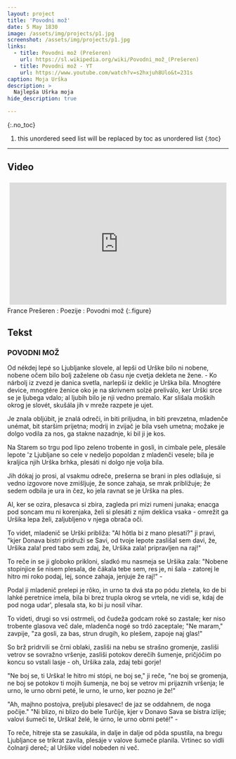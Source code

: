 ```yaml
---
layout: project
title: 'Povodni mož'
date: 5 May 1830
image: /assets/img/projects/p1.jpg
screenshot: /assets/img/projects/p1.jpg
links:
  - title: Povodni mož (Prešeren)
    url: https://sl.wikipedia.org/wiki/Povodni_mož_(Prešeren)
  - title: Povodni mož - YT
    url: https://www.youtube.com/watch?v=s2hxjuh8Ulo&t=231s
caption: Moja Urška
description: >
  Najlepša Ušrka moja
hide_description: true

---
```



{:.no_toc}
1. this unordered seed list will be replaced by toc as unordered list
{:toc}

---


## Video

<div style="max-width:560px;margin:0 auto; padding:5px;">
  <div style="position: relative;padding-bottom: 56.25%; height: 0; overflow: hidden;">
<iframe width="560" height="315" src="https://www.youtube.com/embed/s2hxjuh8Ulo" frameborder="0" allow="accelerometer; autoplay; encrypted-media; gyroscope; picture-in-picture" allowfullscreen style="position: absolute; top: 0px; left: 0px; width: 100%; height: 100%; max-width: 560px; max-height: 315px;"></iframe>
  </div>
</div>
France Prešeren : Poezije : Povodni mož
{:.figure}

## Tekst

### POVODNI MOŽ  
 
Od nékdej lepé so Ljubljanke slovele,
al lepši od Urške bilo ni nobene,
nobene očem bilo bolj zaželene
ob času nje cvetja dekleta ne žene. -
Ko nárbolj iz zvezd je danica svetla,
narlepši iz deklic je Urška bila.
Mnogtére device, mnogtére ženice
oko je na skrivnem solzé preliválo,
ker Urški srce se je ljubega vdalo;
al ljubih bilo je nji vedno premalo.
Kar slišala moških okrog je slovét,
skušála jih v mreže razpete je ujet.

Je znala obljúbit, je znalá odreči,
in biti priljudna, in biti prevzetna,
mladenče unémat, bit staršim prijetna;
modrij in zvijač je bila vseh umetna;
možake je dolgo vodila za nos,
ga stakne nazadnje, ki bil ji je kos.

Na Starem so trgu pod lipo zeleno
trobente in gosli, in cimbale pele,
plesále lepote 'z Ljubljane so cele
v nedeljo popoldan z mladenči vesele;
bila je kraljica njih Urška brhka,
plesáti ni dolgo nje volja bila.

Jih dókaj jo prosi, al vsakmu odreče,
prešerna se brani in ples odlašuje,
si vedno izgovore nove zmišljuje,
že sonce zahaja, se mrak približuje;
že sedem odbila je ura in čez, 
ko jela ravnat se je Urška na ples.

Al, ker se ozira, plesavca si zbira,
zagleda pri mizi rumeni junaka; 
enacga pod soncam mu ni korenjaka,
želi si plesáti z njim deklica vsaka -
omrežit ga Uršika lepa želi,
zaljubljeno v njega obrača oči.

To videt, mladenič se Urški približa:
"Al hôtla bi z mano plesati?" ji pravi,
"kjer Donava bistri pridruži se Savi,
od tvoje lepote zaslišal sem davi, 
že, Uršika zala! pred tabo sem zdaj,
že, Uršika zala! pripravljen na raj!"

To reče in se ji globoko prikloni,
sladkó mu nasmeja se Uršika zala:
"Nobene stopinjice še nisem plesala,
de čákala tebe sem, res je, ni šala -
zatorej le hitro mi roko podaj,
lej, sonce zahaja, jenjuje že raj!" -

Podal ji mladenič prelepi je rôko,
in urno ta dvá sta po pódu zletela,
ko de bi lahké peretnice imela,
bila bi brez trupla okrog se vrtela,
ne vidi se, kdaj de pod noga udar',
plesala sta, ko bi ju nosil vihar.

To videti, drugi so vsi ostrmeli,
od čudeža godcam roké so zastale;
ker niso trobente glasova več dale,
mladenča nogé so trdó zaceptale;
"Ne maram," zavpije, "za gosli, za bas,
strun drugih, ko plešem, zapoje naj glas!"

So brž pridrvili se črni oblaki,
zasliši na nebu se strašno gromenje,
zasliši vetrov se sovražno vršenje,
zasliši potokov derečih šumenje,
pričjóčim po koncu so vstali lasje -
oh, Uršika zala, zdaj tebi gorje!

"Ne boj se, ti Urška! le hitro mi stópi,
ne boj se," ji reče, "ne boj se gromenja,
ne boj se potokov ti mojih šumenja,
ne boj se vetrov mi prijaznih vršenja;
le urno, le urno obrni peté,
le urno, le urno, ker pozno je že!"

"Ah, majhno postojva, preljubi plesavec!
de jaz se oddahnem, de noga počije."
"Ni blizo, ni blizo do bele Turčíje,
kjer v Donavo Sava se bistra izlije;
valovi šumeči te, Urška! želé,
le úrno, le urno obrni peté!" -

To reče, hitreje sta se zasukála,
in dalje in dalje od pôda spustila,
na bregu Ljubljance se trikrat zavila,
plesáje v valove šumeče planila.
Vrtinec so vidli čolnarji dereč;
al Uršike videl nobeden ni več.






